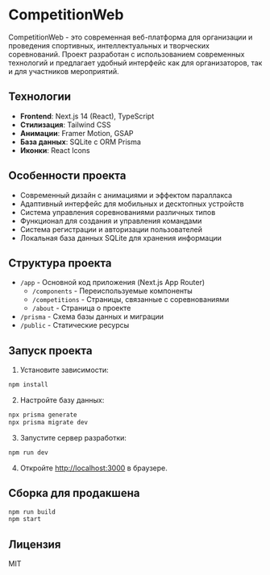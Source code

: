 # CompetitionWeb

CompetitionWeb - это современная веб-платформа для организации и проведения спортивных, интеллектуальных и творческих соревнований. Проект разработан с использованием современных технологий и предлагает удобный интерфейс как для организаторов, так и для участников мероприятий.

## Технологии

- **Frontend**: Next.js 14 (React), TypeScript
- **Стилизация**: Tailwind CSS
- **Анимации**: Framer Motion, GSAP
- **База данных**: SQLite с ORM Prisma
- **Иконки**: React Icons

## Особенности проекта

- Современный дизайн с анимациями и эффектом параллакса
- Адаптивный интерфейс для мобильных и десктопных устройств
- Система управления соревнованиями различных типов
- Функционал для создания и управления командами
- Система регистрации и авторизации пользователей
- Локальная база данных SQLite для хранения информации

## Структура проекта

- `/app` - Основной код приложения (Next.js App Router)
  - `/components` - Переиспользуемые компоненты
  - `/competitions` - Страницы, связанные с соревнованиями
  - `/about` - Страница о проекте
- `/prisma` - Схема базы данных и миграции
- `/public` - Статические ресурсы

## Запуск проекта

1. Установите зависимости:
```bash
npm install
```

2. Настройте базу данных:
```bash
npx prisma generate
npx prisma migrate dev
```

3. Запустите сервер разработки:
```bash
npm run dev
```

4. Откройте [http://localhost:3000](http://localhost:3000) в браузере.

## Сборка для продакшена

```bash
npm run build
npm start
```

## Лицензия

MIT 